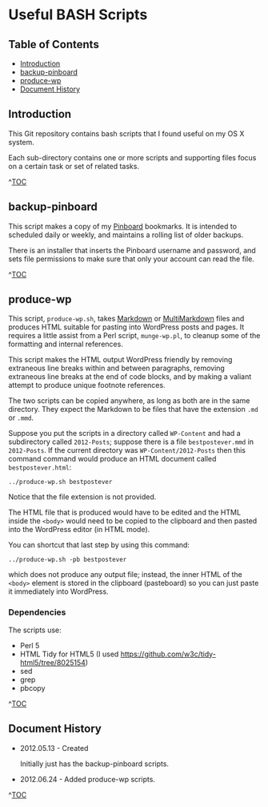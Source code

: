 # Useful BASH Scripts

## Table of Contents

* <a href="#introduction">Introduction</a>
* <a href="#backup-pinboard">backup-pinboard</a>
* <a href="#produce-wp">produce-wp</a>
* <a href="#document-history">Document History</a>

## Introduction

This Git repository contains bash scripts that I found useful on my OS X system.

Each sub-directory contains one or more scripts and supporting files focus on a
certain task or set of related tasks.

<p class="toclink">^<a href="#table-of-contents" title="Back to Table of Contents">TOC</a>
</p>

## backup-pinboard

This script makes a copy of my [Pinboard](http://pinboard.in) bookmarks. It is
intended to scheduled daily or weekly, and maintains a rolling list of older
backups.

There is an installer that inserts the Pinboard username and password, and sets
file permissions to make sure that only your account can read the file.

<p class="toclink">^<a href="#table-of-contents" title="Back to Table of Contents">TOC</a>
</p>

## produce-wp

This script, `produce-wp.sh`, takes [Markdown][] or [MultiMarkdown][] files and
produces HTML suitable for pasting into WordPress posts and pages. It requires a
little assist from a Perl script, `munge-wp.pl`, to cleanup some of the
formatting and internal references.

[Markdown]: http://daringfireball.net/projects/markdown/
[MultiMarkdown]: https://github.com/fletcher/peg-multimarkdown/blob/master/README.markdown

This script makes the HTML output WordPress friendly by removing extraneous
line breaks within and between paragraphs, removing extraneous line breaks
at the end of code blocks, and by making a valiant attempt to produce unique
footnote references.

The two scripts can be copied anywhere, as long as both are in the same
directory. They expect the Markdown to be files that have the extension `.md` or
`.mmd`.

Suppose you put the scripts in a directory called `WP-Content` and had a
subdirectory called `2012-Posts`; suppose there is a file `bestpostever.mmd` in
`2012-Posts`. If the current directory was `WP-Content/2012-Posts` then this
command command would produce an HTML document called `bestpostever.html`:

	../produce-wp.sh bestpostever

Notice that the file extension is not provided.

The HTML file that is produced would have to be edited and the HTML inside the
`<body>` would need to be copied to the clipboard and then pasted into the
WordPress editor (in HTML mode).

You can shortcut that last step by using this command:

	../produce-wp.sh -pb bestpostever

which does not produce any output file; instead, the inner HTML of the `<body>`
element is stored in the clipboard (pasteboard) so you can just paste it
immediately into WordPress.

### Dependencies

The scripts use:

* Perl 5
* HTML Tidy for HTML5 (I used https://github.com/w3c/tidy-html5/tree/8025154)
* sed
* grep
* pbcopy

<p class="toclink">^<a href="#table-of-contents" title="Back to Table of Contents">TOC</a>
</p>

## Document History

* 2012.05.13 - Created

	Initially just has the backup-pinboard scripts.

* 2012.06.24 - Added produce-wp scripts.
	
<p class="toclink">^<a href="#table-of-contents" title="Back to Table of Contents">TOC</a>
</p>
